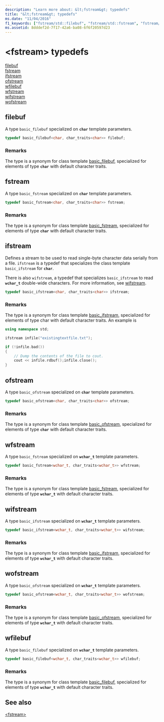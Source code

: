 ```yaml
---
description: "Learn more about: &lt;fstream&gt; typedefs"
title: "&lt;fstream&gt; typedefs"
ms.date: "11/04/2016"
f1_keywords: ["fstream/std::filebuf", "fstream/std::fstream", "fstream/std::ifstream", "fstream/std::ofstream", "fstream/std::wfilebuf", "fstream/std::wfstream", "fstream/std::wifstream", "fstream/std::wofstream"]
ms.assetid: 8dddef2d-7f17-42a6-ba08-6f6f20597d23
---
```

# &lt;fstream&gt; typedefs

[filebuf](#filebuf)\
[fstream](#fstream)\
[ifstream](#ifstream)\
[ofstream](#ofstream)\
[wfilebuf](#wfilebuf)\
[wfstream](#wfstream)\
[wifstream](#wifstream)\
[wofstream](#wofstream)

## <a name="filebuf"></a> filebuf

A type `basic_filebuf` specialized on **`char`** template parameters.

```cpp
typedef basic_filebuf<char, char_traits<char>> filebuf;
```

### Remarks

The type is a synonym for class template [basic_filebuf](../standard-library/basic-filebuf-class.md), specialized for elements of type **`char`** with default character traits.

## <a name="fstream"></a> fstream

A type `basic_fstream` specialized on **`char`** template parameters.

```cpp
typedef basic_fstream<char, char_traits<char>> fstream;
```

### Remarks

The type is a synonym for class template [basic_fstream](../standard-library/basic-fstream-class.md), specialized for elements of type **`char`** with default character traits.

## <a name="ifstream"></a> ifstream

Defines a stream to be used to read single-byte character data serially from a file. `ifstream` is a typedef that specializes the class template `basic_ifstream` for **`char`**.

There is also `wifstream`, a typedef that specializes `basic_ifstream` to read **`wchar_t`** double-wide characters. For more information, see [wifstream](../standard-library/fstream-typedefs.md#wifstream).

```cpp
typedef basic_ifstream<char, char_traits<char>> ifstream;
```

### Remarks

The type is a synonym for class template [basic_ifstream](../standard-library/basic-ifstream-class.md), specialized for elements of type char with default character traits. An example is

```cpp
using namespace std;

ifstream infile("existingtextfile.txt");

if (!infile.bad())
{
    // Dump the contents of the file to cout.
    cout << infile.rdbuf();infile.close();
}
```

## <a name="ofstream"></a> ofstream

A type `basic_ofstream` specialized on **`char`** template parameters.

```cpp
typedef basic_ofstream<char, char_traits<char>> ofstream;
```

### Remarks

The type is a synonym for class template [basic_ofstream](../standard-library/basic-ofstream-class.md), specialized for elements of type **`char`** with default character traits.

## <a name="wfstream"></a> wfstream

A type `basic_fstream` specialized on **`wchar_t`** template parameters.

```cpp
typedef basic_fstream<wchar_t, char_traits<wchar_t>> wfstream;
```

### Remarks

The type is a synonym for class template [basic_fstream](../standard-library/basic-fstream-class.md), specialized for elements of type **`wchar_t`** with default character traits.

## <a name="wifstream"></a> wifstream

A type `basic_ifstream` specialized on **`wchar_t`** template parameters.

```cpp
typedef basic_ifstream<wchar_t, char_traits<wchar_t>> wifstream;
```

### Remarks

The type is a synonym for class template [basic_ifstream](../standard-library/basic-ifstream-class.md), specialized for elements of type **`wchar_t`** with default character traits.

## <a name="wofstream"></a> wofstream

A type `basic_ofstream` specialized on **`wchar_t`** template parameters.

```cpp
typedef basic_ofstream<wchar_t, char_traits<wchar_t>> wofstream;
```

### Remarks

The type is a synonym for class template [basic_ofstream](../standard-library/basic-ofstream-class.md), specialized for elements of type **`wchar_t`** with default character traits.

## <a name="wfilebuf"></a> wfilebuf

A type `basic_filebuf` specialized on **`wchar_t`** template parameters.

```cpp
typedef basic_filebuf<wchar_t, char_traits<wchar_t>> wfilebuf;
```

### Remarks

The type is a synonym for class template [basic_filebuf](../standard-library/basic-filebuf-class.md), specialized for elements of type **`wchar_t`** with default character traits.

## See also

[\<fstream>](../standard-library/fstream.md)
